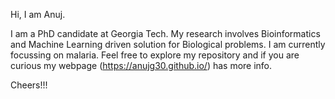 Hi, I am Anuj.

I am a PhD candidate at Georgia Tech. My research involves Bioinformatics and Machine Learning driven solution for Biological problems. I am currently focussing on malaria. 
Feel free to explore my repository and if you are curious my webpage (https://anujg30.github.io/) has more info.

Cheers!!!
